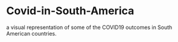 # Covid-in-South-America
a visual representation of some of the COVID19 outcomes in South American countries.
